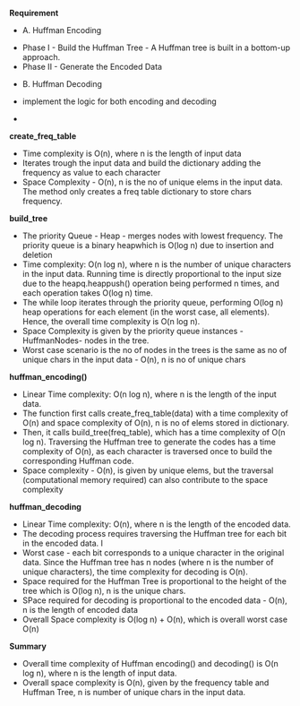 **Requirement**
* A. Huffman Encoding
- Phase I - Build the Huffman Tree - A Huffman tree is built in a bottom-up approach.
- Phase II - Generate the Encoded Data
* B. Huffman Decoding
- implement the logic for both encoding and decoding 

* 

**create_freq_table**
- Time complexity is O(n), where n is the length of input data
- Iterates trough the input data and build the dictionary adding the frequency as value to each character
- Space Complexity - O(n), n is the no of unique elems in the input data. The method only creates a freq table dictionary to store chars frequency.


**build_tree**
- The priority Queue - Heap - merges nodes with lowest frequency. The priority queue is a binary heapwhich is O(log n) due to insertion and deletion
- Time complexity: O(n log n), where n is the number of unique characters in the input data. Running time is directly proportional to the input size due to the heapq.heappush() operation being performed n times, and each operation takes O(log n) time.
- The while loop iterates through the priority queue, performing O(log n) heap operations for each element (in the worst case, all elements). Hence, the overall time complexity is O(n log n).
- Space Complexity is given by the priority queue instances -HuffmanNodes- nodes in the tree. 
- Worst case scenario is the no of nodes in the trees is the same as no of unique chars in the input data - O(n), n is no of unique chars


**huffman_encoding()**
- Linear Time complexity: O(n log n), where n is the length of the input data.
- The function first calls create_freq_table(data) with a time complexity of O(n) and space complexity of O(n), n is no of elems stored in dictionary. 
- Then, it calls build_tree(freq_table), which has a time complexity of O(n log n). Traversing the Huffman tree to generate the codes has a time complexity of O(n), as each character is traversed once to build the corresponding Huffman code.
- Space complexity - O(n), is given by unique elems, but the traversal (computational memory required) can also contribute to the space complexity


**huffman_decoding**
- Linear Time complexity: O(n), where n is the length of the encoded data.
- The decoding process requires traversing the Huffman tree for each bit in the encoded data. I
- Worst case - each bit corresponds to a unique character in the original data. Since the Huffman tree has n nodes (where n is the number of unique characters), the time complexity for decoding is O(n).
- Space required for the Huffman Tree is proportional to the height of the tree which is O(log n), n is the unique chars.
- SPace required for decoding is proportional to the encoded data - O(n), n is the length of encoded data
- Overall Space complexity is O(log n) + O(n), which is overall worst case O(n)

**Summary**
* Overall time complexity of Huffman encoding() and decoding() is O(n log n), where n is the length of input data. 
* Overall space complexity is O(n), given by the frequency table and Huffman Tree, n is number of unique chars in the input data.
